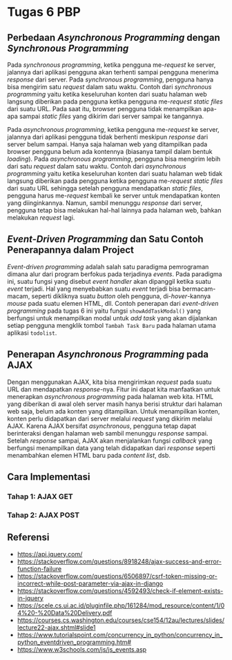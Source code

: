 # Tugas 6 PBP

## Perbedaan _Asynchronous Programming_ dengan _Synchronous Programming_
Pada _synchronous programming_, ketika pengguna me-_request_ ke server, jalannya dari aplikasi pengguna akan terhenti sampai pengguna menerima _response_ dari server. Pada _synchronous programming_, pengguna hanya bisa mengirim satu _request_ dalam satu waktu. Contoh dari _synchronous programming_ yaitu ketika keseluruhan konten dari suatu halaman web langsung diberikan pada pengguna ketika pengguna me-_request_ _static files_ dari suatu URL. Pada saat itu, browser pengguna tidak menampilkan apa-apa sampai _static files_ yang dikirim dari server sampai ke tangannya.

Pada _asynchronous programming_, ketika pengguna me-_request_ ke server, jalannya dari aplikasi pengguna tidak berhenti meskipun _response_ dari server belum sampai. Hanya saja halaman web yang ditampilkan pada browser pengguna belum ada kontennya (biasanya tampil dalam bentuk _loading_). Pada _asynchronous programming_, pengguna bisa mengirim lebih dari satu _request_ dalam satu waktu. Contoh dari _asynchronous programming_ yaitu ketika keseluruhan konten dari suatu halaman web tidak langsung diberikan pada pengguna ketika pengguna me-_request_ _static files_ dari suatu URL sehingga setelah pengguna mendapatkan _static files_, pengguna harus me-_request_ kembali ke server untuk mendapatkan konten yang diinginkannya. Namun, sambil menunggu _response_ dari server, pengguna tetap bisa melakukan hal-hal lainnya pada halaman web, bahkan melakukan _request_ lagi.

## _Event-Driven Programming_ dan Satu Contoh Penerapannya dalam Project
_Event-driven programming_ adalah salah satu paradigma pemrograman dimana alur dari program berfokus pada terjadinya _events_. Pada paradigma ini, suatu fungsi yang disebut _event handler_ akan dipanggil ketika suatu _event_ terjadi. Hal yang menyebabkan suatu _event_ terjadi bisa bermacam-macam, seperti dikliknya suatu _button_ oleh pengguna, di-_hover_-kannya _mouse_ pada suatu elemen HTML, dll. Contoh penerapan dari _event-driven programming_ pada tugas 6 ini yaitu fungsi `showAddTaskModal()` yang berfungsi untuk menampilkan modal untuk _add task_ yang akan dijalankan setiap pengguna mengklik tombol `Tambah Task Baru` pada halaman utama aplikasi `todolist`.

## Penerapan _Asynchronous Programming_ pada AJAX
Dengan menggunakan AJAX, kita bisa mengirimkan _request_ pada suatu URL dan mendapatkan _response_-nya. Fitur ini dapat kita manfaatkan untuk menerapkan _asynchronous programming_ pada halaman web kita. HTML yang diberikan di awal oleh server masih hanya berisi struktur dari halaman web saja, belum ada konten yang ditampilkan. Untuk menampilkan konten, konten perlu didapatkan dari server melalui _request_ yang dikirim melalui AJAX. Karena AJAX bersifat _asynchronous_, pengguna tetap dapat berinteraksi dengan halaman web sambil menunggu _response_ sampai. Setelah _response_ sampai, AJAX akan menjalankan fungsi _callback_ yang berfungsi menampilkan data yang telah didapatkan dari _response_ seperti menambahkan elemen HTML baru pada _content list_, dsb.

## Cara Implementasi
### Tahap 1: AJAX GET


### Tahap 2: AJAX POST


## Referensi
- https://api.jquery.com/
- https://stackoverflow.com/questions/8918248/ajax-success-and-error-function-failure
- https://stackoverflow.com/questions/6506897/csrf-token-missing-or-incorrect-while-post-parameter-via-ajax-in-django
- https://stackoverflow.com/questions/4592493/check-if-element-exists-in-jquery
- https://scele.cs.ui.ac.id/pluginfile.php/161284/mod_resource/content/1/04%20-%20Data%20Delivery.pdf
- https://courses.cs.washington.edu/courses/cse154/12au/lectures/slides/lecture22-ajax.shtml#slide1
- https://www.tutorialspoint.com/concurrency_in_python/concurrency_in_python_eventdriven_programming.htm#
- https://www.w3schools.com/js/js_events.asp